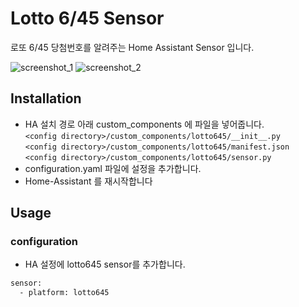 # Lotto 6/45 Sensor
로또 6/45 당첨번호를 알려주는 Home Assistant Sensor 입니다.

![screenshot_1](https://github.com/miumida/lotto645/blob/master/Screenshot_1.png)
![screenshot_2](https://github.com/miumida/lotto645/blob/master/Screenshot_2.png)

## Installation
- HA 설치 경로 아래 custom_components 에 파일을 넣어줍니다.<br>
  `<config directory>/custom_components/lotto645/__init__.py`<br>
  `<config directory>/custom_components/lotto645/manifest.json`<br>
  `<config directory>/custom_components/lotto645/sensor.py`<br>
- configuration.yaml 파일에 설정을 추가합니다.<br>
- Home-Assistant 를 재시작합니다<br>


## Usage
### configuration
- HA 설정에 lotto645 sensor를 추가합니다.<br>
```XML
sensor:
  - platform: lotto645
```
